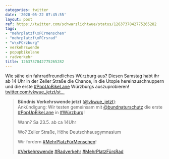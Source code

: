 ```yaml
---
categories: twitter
date: '2020-05-22 07:45:55'
layout: post
ref: https://twitter.com/schwarzlichtwue/status/1263737842775265282
tags:
- "mehrplatzf\xFCrmenschen"
- "mehrplatzf\xFCrsrad"
- "w\xFCrzburg"
- verkehrswende
- popupbikelane
- radverkehr
title: 1263737842775265282
---
```

Wie sähe ein fahrradfreundliches Würzburg aus? Diesen Samstag habt ihr ab 14 Uhr in der Zeller Straße die Chance, in die Utopie hereinzuschnuppern und die erste [#PopUpBikeLane](/t/popupbikelane) Würzburgs auszuprobieren! [twitter.com/vkwue_jetzt/st…](https://twitter.com/vkwue_jetzt/status/1263696170406367233)
> <b>Bündnis Verkehrswende jetzt</b> ([@vkwue_jetzt](https://twitter.com/vkwue_jetzt)):  
>Ankündigung: Wir testen gemeinsam mit [@bundnaturschutz](https://twitter.com/bundnaturschutz) die erste [#PopUpBikeLane](/t/popupbikelane) in [#Würzburg](/t/würzburg)!   
>  
>  
>  
>Wann? Sa 23.5. ab ca 14Uhr  
>  
>Wo? Zeller Straße, Höhe Deutschhausgymnasium  
>  
>  
>  
>Wir fordern [#MehrPlatzFürMenschen](/t/mehrplatzfürmenschen)!  
>  
>[#Verkehrswende](/t/verkehrswende) [#Radverkehr](/t/radverkehr) [#MehrPlatzFürsRad](/t/mehrplatzfürsrad)   

